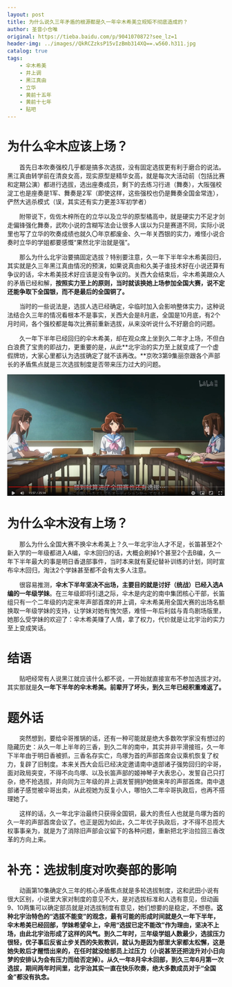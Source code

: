 ```yaml
---
layout: post
title: 为什么说久三年矛盾的根源都是久一年伞木希美立规矩不彻底造成的？
author: 圣音小仓唯
original: https://tieba.baidu.com/p/9041070872?see_lz=1
header-img: ../images//QkRCZzksP15vIzBmb314XQ==.w560.h311.jpg
catalog: true
tags:
    - 伞木希美
    - 井上调
    - 黑江真由
    - 立华
    - 黄前十五年
    - 黄前十七年
    - 贴吧
---
```

# 为什么伞木应该上场？
&emsp;&emsp;首先日本吹奏强校几乎都是搞多次选拔，没有固定选拔更有利于磨合的说法。黑江真由转学前在清良女高，现实原型是精华女高，就是每次大活动前（包括比赛和定期公演）都进行选拔，选出座奏成员，剩下的去练习行进（舞奏），大阪强校淀工也是座奏是1军、舞奏是2军（即使这样，这些强校也仍是舞奏全国金常连），俨然大逃杀模式（误，其实还有实力更差3军初学者）

&emsp;&emsp;附带说下，佐佐木梓所在的立华以及立华的原型橘高中，就是硬实力不足才剑走偏锋强化舞奏，武吹小说的含糊写法会让很多人误以为只是赛道不同，实际小说里也写了立华的吹奏成绩也就久〇年京都废金、久一年关西银的实力，难怪小说合奏时立华的学姐都要感慨“果然北宇治就是强”。

&emsp;&emsp;那么为什么北宇治要搞固定选拔？特别要注意，久一年下半年伞木希美回归，其实就是久三年黑江真由情况的预演，如果说真由和久美子谁技术好在小说还算有争议的话，伞木希美技术好应该是没有争议的。关西大会结束后，伞木希美跟众人的矛盾已经和解，**按照实力至上的原则，当时就该换她上场参加全国大赛，说不定还能争取下全国银，而不是最后的全国铜了。**

&emsp;&emsp;当时的一些说法是，选拔人选已经确定，伞临时加入会影响整体实力，这种说法结合久三年的情况看根本不是事实，关西大会是8月底，全国是10月底，有2个月时间，各个强校都是每次比赛前重新选拔，从来没听说什么不好磨合的问题。

&emsp;&emsp;久一年下半年已经回归的伞木希美，却在观众席上坐到久二年才上场，不但白白浪费了宝贵的即战力，更重要的是，从此**北宇治的实力至上就变成了一个虚假牌坊，大家心里都认为选拔确定了就不该再改。**京吹3第9集丽奈跟各个声部长的矛盾焦点就是三次选拔制度是否带来压力过大的问题。

![](../images//QkRCZzksP15vIzBmb314XQ==.w560.h311.jpg)

# 为什么伞木没有上场？
&emsp;&emsp;那么为什么全国大赛不换伞木希美上？久一年北宇治人才不足，长笛甚至2个新入学的一年级都进入A编，伞木回归的话，大概会刷掉1个甚至2个去B编，久一年下半年最大的事是明日香退部事件，当时本来就有夏纪替补训练的计划，同时宣布伞木回归，淘汰2个学妹甚至都不会有太多人注意。

&emsp;&emsp;很容易推测，**伞木下半年坚决不出场，主要目的就是讨好（统战）已经入选A编的一年级学妹**。在三年级即将引退之际，伞木是内定的南中集团核心干部，长笛组只有一个二年级的内定来年声部首席的井上调，伞木希美用全国大赛的出场名额换取一年级学妹的支持，让学妹对她有愧欠感，难怪一年后利兹与青鸟剧场版里，她那么受学妹的欢迎了：伞木希美赚了人情，拿了权力，代价就是让北宇治的实力至上变成笑话。

# 结语

&emsp;&emsp;贴吧经常有人说黑江就应该什么都不说，一开始就直接宣布不参加选拔才对。其实那就是**久一年下半年的伞木希美。前辈开了坏头，到久三年已经积重难返了。**

# 题外话

&emsp;&emsp;突然想到，要给伞哥推锅的话，还有一种可能就是绝大多数吹学家没有想过的隐藏历史：从久一年上半年的三香，到久二年的南中，其实并非平滑接班，久一年下半年由于明日香被抓，三香名存实亡，鸟塚为首的声部首席会议乘机恢复了权力，复辟了旧制度。本来关西大会后已经决定邀请南中退部诸子强势回归的伞哥，面对政局突变，不得不向鸟塚、以及长笛声部的姬神琴子大表忠心，发誓自己只打杂，绝不抢选拔，并向同为三年级的井上调发誓拥护她做来年的声部首席。南中退部诸子感觉被伞哥出卖，从此视她为反复小人，哪怕久二年伞哥执政后，也再不搭理她了。

&emsp;&emsp;这样的话，久一年北宇治最终只获得全国铜，最大的责任人也就是鸟塚为首的久一年的声部首席会议了。也正是因为如此，久二年优子执政后，才不得不总揽大权事事亲为，就是为了消除旧声部会议留下的各种问题，重新把北宇治拉回三香改革的方向上来。

# 补充：选拔制度对吹奏部的影响

&emsp;&emsp;动画第10集确定久三年的核心矛盾焦点就是多轮选拔制度，这和武田小说有很大区别，小说里大家对制度的意见不大，是对选拔标准和人选有意见，但动画9、10两集可以确定部员就是对选拔制度有意见，她们想要的是稳定，不想卷。**这种北宇治特色的“选拔不能变”的观念，最有可能的形成时间就是久一年下半年，伞木希美已经回部，学妹希望伞上，伞用“选拔已定不能改”作为理由，坚决不上场，由此北宇治形成了这样的风气。**到久二年时，三年级学姐人数最少，选拔压力很轻，优子事后反省止步关西的失败教训，就认为是因为部里大家都太松懈，这是她失败后才醒悟出来的，在任时就没给部员上过压力（小说甚至还把泷升对小日向梦的安排认为会有压力而给否定掉）。从久一年8月伞木回部，到久三年6月第一次选拔，期间**两年时间里，北宇治其实一直在快乐吹奏，绝大多数成员对于“全国金”都没有执念。**
